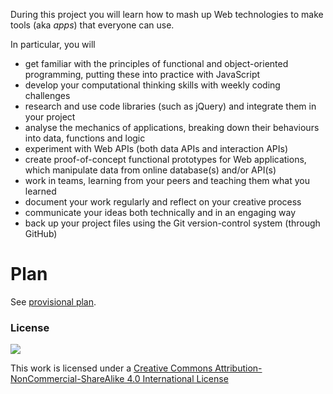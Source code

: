 During this project you will learn how to mash up Web technologies to make tools (aka *apps*) that everyone can use. 

In particular, you will

* get familiar with the principles of functional and object-oriented programming, putting these into practice with JavaScript
* develop your computational thinking skills with weekly coding challenges
* research and use code libraries (such as jQuery) and integrate them in your project
* analyse the mechanics of applications, breaking down their behaviours into data, functions and logic  
* experiment with Web APIs (both data APIs and interaction APIs)
* create proof-of-concept functional prototypes for Web applications, which manipulate data from online database(s) and/or API(s)
* work in teams, learning from your peers and teaching them what you learned
* document your work regularly and reflect on your creative process
* communicate your ideas both technically and in an engaging way
* back up your project files using the Git version-control system (through GitHub)




<!-- # Brief(s)

Make an app that helps people **make a decision**.-->


# Plan

See [provisional plan](misc/2015.md).


<!--Session	| Date	| In class		| Assignment
-------	| -----	| ---------	| -----------
[1](sessions/week-1.md)		| Thu Oct 2	| The Web and its **languages**: HTML + CSS + JS. <br>[Start making an **app**](http://codepen.io/baddeo/pen/KnxEF)  | 
[2](sessions/week-2.md)		| Thu Oct 9 	| **Brain-swarming** app ideas.<br>Principles of **programming**. <br>[Rock-paper-scissors with **Javascript**](http://codepen.io/baddeo/debug/hcwCv)  | 
[3](sessions/week-3.md)		| Thu Oct 16 	| Making your app **talk** to the Web: introducing **APIs**. <br>Mash up a couple of APIs with [IFTTT](https://ifttt.com/). <br>Use [YQL](https://developer.yahoo.com/yql) to read data from Flickr and [make our *Help me decide app* display the chosen option as a picture](http://codepen.io/baddeo/pen/cbxft) | 
[4](sessions/week-4.md)		| Thu Oct 23 	| **Pair-feedback on [app ideas](http://bit.ly/web14203-app-ideas)** (to be continued on the blog) <br>[MozBug](mzl.la/mozbug) and the real-time database behind it ([Firebase](http://firebase.com)) | 
[5](sessions/week-5.md)		| Thu Oct 30	| Blog and ideas review <br>Individual tutorials <br>Workshop: gits and [git hubs](https://github.com/)  | 
[6](sessions/week-6.md)		| Thu Nov 13 	| APIs again! <br>[Using a Google Spreadsheet as your database](spreadsheet-api-tutorial) 	 | 
[7](sessions/week-7.md)		| Thu Nov 20 	| Tutorials  | 
[8](sessions/week-8.md)		| Thu Nov 27 	| Tutorials  | Prepping presentation
[9](sessions/week-9.md)		| **Thu Dec 4** 	| Summative Assessment  | -->



### License

[![](https://i.creativecommons.org/l/by-nc-sa/4.0/88x31.png)](http://creativecommons.org/licenses/by-nc-sa/4.0)

This work is licensed under a [Creative Commons Attribution-NonCommercial-ShareAlike 4.0 International License ](http://creativecommons.org/licenses/by-nc-sa/4.0)




